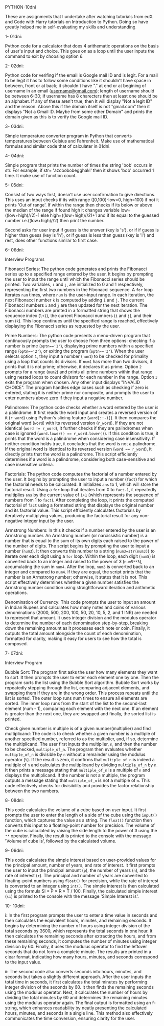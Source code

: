 PYTHON-10dni

These are assignments that I undertake after watching tutorials from edX and Code with Harry tutorials on Introduction to Python. Doing so have greatly helped me in self-evaluating my skills and understanding.

1- 01dni: 

Python code for a calculator that does 4 arithematic operations on the basis of user's input and choice. This goes on as a loop until the user inputs the command to exit by choosing option 6.

2- 02dni:

Python code for verifing if the email is Google mail ID and is legit. For a mail to be legit it has to follow some conditions like it shouldn't have space in between, front or at back; it shouldn't 
have "." at end or at begining of username in an email (username@gmail.com); length of username should be between 6-30; if username has 8 charecters then at least one should be an alphabet. If any of 
these aren't true, then It will display "Not a legit ID" and the reason. Above this if the domain itself is not "gmail.com" then it displays "Not a Gmail ID. Maybe from some other Domain" and prints the 
domain given as  this is to verify the Google mail ID.

3- 03dni:

Simple temperature converter program in Python that converts temperatures between Celsius and Fahrenheit. Make use of mathematical formulas and  similar code that of calculater in 01dni.

4- 04dni:

Simple program that prints the number of times the string 'bob' occurs in str. For example, if str= 'azcbobobegghakl' then it shows 'bob' occurred 1 time. It make use of function count.

5- 05dni:

Consist of two ways first, doesn't use user confirmation to give directions. This uses an input checks if its with range ([0,100]-low=0, high=100) if not it prints 'Out of range'. If within the range then 
checks if its below or above the median of the range if found high it changes variable low=((low+high)//2)-1 else high=((low+high)//2)+1 and if its equal to the guessed number i.e.((low+high)//2) then 
print the number.

Second asks for user input if guess is the answer (key is 's'), or if if guess is higher than guess (key is 'h'), or if guess is less than guess (key is 'l') and rest, does other functions similar to first 
case.

6- 06dni:

Interview Programs

Fibonacci Series: The python code generates and prints the Fibonacci series up to a specified range entered by the user. It begins by prompting the user to input the range until which the Fibonacci series should 
be printed. Two variables, `i` and `j`, are initialized to 0 and 1 respectively, representing the first two numbers in the Fibonacci sequence. A `for` loop iterates `num` times, where `num` is the user-input range. 
In each iteration, the next Fibonacci number `k` is computed by adding `i` and `j`. The current Fibonacci numbers `i` and `j` are then updated for the next iteration. The Fibonacci numbers are printed in a formatted 
string that shows the sequence index (`l+1`), the current Fibonacci numbers (`i` and `j`), and their sum (`k`). This loop continues until the specified range is reached, effectively displaying the Fibonacci series 
as requested by the user.

Prime Numbers: The python code presents a menu-driven program that continuously prompts the user to choose from three options: checking if a number is prime (`optn=='1'`), displaying prime numbers within a specified 
range (`optn=='2'`), or exiting the program (`optn=='3'`). When the user selects option `1`, they input a number (`num1`) to be checked for primality using a loop that counts its divisors. If `num1` has more than 
two divisors, it prints that it is not prime; otherwise, it declares it as prime. Option `2` prompts for a range (`num2`) and prints all prime numbers within that range using nested loops to count divisors for 
each number in the range. Option `3` exits the program when chosen. Any other input displays "INVALID CHOICE". The program handles edge cases such as checking if zero is entered, stating it is neither prime nor 
composite, and prompts the user to enter numbers above zero if they input a negative number.

Palindrome: The python code checks whether a word entered by the user is a palindrome. It first reads the word input and creates a reversed version of it (`r_word`) using Python's slicing feature (`word[::-1]`). 
It then compares the original word (`word`) with its reversed version (`r_word`). If they are not identical (`word != r_word`), it further checks if they are palindromes when case is ignored (`word.lower() ==
r_word.lower()`). If this condition is true, it prints that the word is a palindrome when considering case insensitivity. If neither condition holds true, it concludes that the word is not a palindrome. If the original
word is identical to its reversed version (`word == r_word`), it directly prints that the word is a palindrome. This script efficiently determines if a word is a palindrome, considering both case-sensitive and case
insensitive criteria.

Factorials: The python code computes the factorial of a number entered by the user. It begins by prompting the user to input a number (`fact`) for which the factorial needs to be calculated. It initializes `ans` to 1,
which will store the factorial result. Using a `for` loop that iterates from 0 to `fact-1`, it repeatedly multiplies `ans` by the current value of `i+1` (which represents the sequence of numbers from 1 to `fact`). After
completing the loop, it prints the computed factorial of `fact` using a formatted string that displays the original number and its factorial value. This script efficiently calculates factorials by iteratively multiplying
values, producing the factorial result for any non-negative integer input by the user.

Armstrong Numbers: In this it checks if a number entered by the user is an Armstrong number. An Armstrong number (or narcissistic number) is a number that is equal to the sum of its own digits each raised to the power of
the number of digits. The script begins by prompting the user to input a number (`num3`). It then converts this number to a string (`num3=str(num3)`) to iterate over each digit using a `for` loop. Within the loop, each 
digit (`num5`) is converted back to an integer and raised to the power of 3 (`num5**3`), accumulating the sum in `num4`. After the loop, `num3` is converted back to an integer and compared to `num4`. If they are equal, 
the script prints that the number is an Armstrong number; otherwise, it states that it is not. This script effectively determines whether a given number satisfies the Armstrong number condition using straightforward 
iteration and arithmetic operations.

Denomination of Currency: This code prompts the user to input an amount in Indian Rupees and calculates how many notes and coins of various denominations (2000, 500, 200, 100, 50, 20, 10, 5, 2, and 1 INR)
are needed to represent that amount. It uses integer division and the modulus operator to determine the number of each denomination step-by-step, breaking down the remaining amount as it processes each note or coin.
Finally, it outputs the total amount alongside the count of each denomination, formatted for clarity, making it easy for users to see how the total is composed.

7- 07dni:

Interview Program

Bubble Sort: The program first asks the user how many elements they want to sort. It then prompts the user to enter each element one by one. Then the program sorts the list using the Bubble Sort algorithm. Bubble Sort
works by repeatedly stepping through the list, comparing adjacent elements, and swapping them if they are in the wrong order. This process repeats until the list is sorted. The outer loop runs num times to ensure all
elements are sorted. The inner loop runs from the start of the list to the second-last element (num - 1), comparing each element with the next one. If an element is greater than the next one, they are swapped and finally,
the sorted list is printed.

Check given number is multiple is of a given number(multiplier) and find multiplicand: The code is to check whether a given number is a multiple of another specified number, referred to as the multiplier, and, if so,
determine the multiplicand. The user first inputs the multiplier, `n`, and then the number to be checked, `multiple_of_n`. The program then evaluates whether `multiple_of_n` is divisible by `n` without a remainder using
the modulus operator (`%`). If the result is zero, it confirms that `multiple_of_n` is indeed a multiple of `n` and calculates the multiplicand by dividing `multiple_of_n` by `n`. It then prints a message stating that
`multiple_of_n` is a multiple of `n` and displays the multiplicand. If the number is not a multiple, the program outputs a message stating that `multiple_of_n` is not a multiple of `n`. This code effectively checks for
divisibility and provides the factor relationship between the two numbers.

8- 08dni:

This code calculates the volume of a cube based on user input. It first prompts the user to enter the length of a side of the cube using the `input()` function, which captures the value as a string. The `float()` function
then converts this input to a floating-point number for precision. The volume of the cube is calculated by raising the side length to the power of 3 using the `**` operator. Finally, the result is printed to the console
with the message 'Volume of cube is', followed by the calculated volume.

9- 09dni:

This code calculates the simple interest based on user-provided values for the principal amount, number of years, and rate of interest. It first prompts the user to input the principal amount (`p`), the number of years
(`n`), and the rate of interest (`r`). The principal and number of years are converted to floating-point numbers using `float()` for precision, while the rate of interest is converted to an integer using `int()`. The
simple interest is then calculated using the formula  SI = P × R × T / 100. Finally, the calculated simple interest (`si`) is printed to the console with the message 'Simple Interest is'.

10- 10dni:

i: In the first program prompts the user to enter a time value in seconds and then calculates the equivalent hours, minutes, and remaining seconds. It begins by determining the number of hours using
integer division of the total seconds by 3600, which represents the total seconds in one hour. It then calculates the remaining seconds after extracting the hours, and from these remaining seconds, it computes the number
of minutes using integer division by 60. Finally, it uses the modulus operator to find the leftover seconds that do not form a complete minute. The results are printed in a clear format, indicating how many hours,
minutes, and seconds correspond to the input value.

ii: The second code also converts seconds into hours, minutes, and seconds but takes a slightly different approach. After the user inputs the total time in seconds, it first calculates the total minutes by
performing integer division of the seconds by 60. It then finds the remaining seconds using the modulus operator. Next, it calculates the number of hours by dividing the total minutes by 60 and determines the remaining
minutes using the modulus operator again. The final output is formatted using an f-string, which enhances readability by neatly presenting the calculated hours, minutes, and seconds in a single line. This method also
effectively communicates the time conversion, ensuring clarity for the user.
